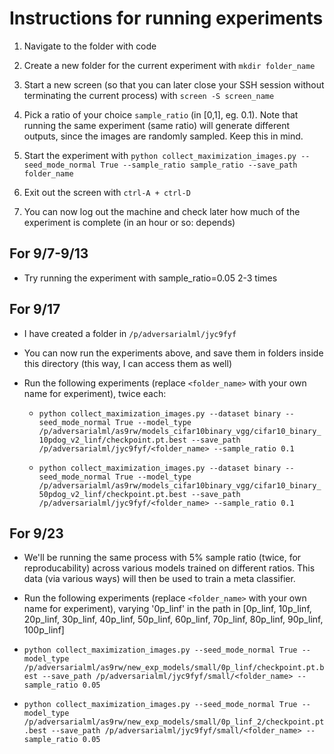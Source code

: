 # Instructions for running experiments


1. Navigate to the folder with code

2. Create a new folder for the current experiment with `mkdir folder_name`

3. Start a new screen (so that you can later close your SSH session without terminating the current process) with `screen -S screen_name`

4. Pick a ratio of your choice `sample_ratio` (in [0,1], eg. 0.1). Note that running the same experiment (same ratio) will generate different outputs, since the images are randomly sampled. Keep this in mind.

5. Start the experiment with `python collect_maximization_images.py --seed_mode_normal True --sample_ratio sample_ratio --save_path folder_name`

6. Exit out the screen with `ctrl-A + ctrl-D`

7. You can now log out the machine and check later how much of the experiment is complete (in an hour or so: depends)



## For 9/7-9/13

- Try running the experiment with sample_ratio=0.05 2-3 times

## For 9/17

- I have created a folder in `/p/adversarialml/jyc9fyf`

- You can now run the experiments above, and save them in folders inside this directory (this way, I can access them as well)

- Run the following experiments (replace `<folder_name>` with your own name for experiment), twice each:

  - `python collect_maximization_images.py --dataset binary --seed_mode_normal True --model_type /p/adversarialml/as9rw/models_cifar10binary_vgg/cifar10_binary_10pdog_v2_linf/checkpoint.pt.best --save_path /p/adversarialml/jyc9fyf/<folder_name> --sample_ratio 0.1`
  
  - `python collect_maximization_images.py --dataset binary --seed_mode_normal True --model_type /p/adversarialml/as9rw/models_cifar10binary_vgg/cifar10_binary_50pdog_v2_linf/checkpoint.pt.best --save_path /p/adversarialml/jyc9fyf/<folder_name> --sample_ratio 0.1`


## For 9/23

- We'll be running the same process with 5% sample ratio (twice, for reproducability) across various models trained on different ratios. This data (via various ways) will then be used to train a meta classifier.

- Run the following experiments (replace `<folder_name>` with your own name for experiment), varying '0p_linf' in the path in [0p_linf, 10p_linf, 20p_linf, 30p_linf, 40p_linf, 50p_linf, 60p_linf, 70p_linf, 80p_linf, 90p_linf, 100p_linf] 

- `python collect_maximization_images.py --seed_mode_normal True --model_type /p/adversarialml/as9rw/new_exp_models/small/0p_linf/checkpoint.pt.best --save_path /p/adversarialml/jyc9fyf/small/<folder_name> --sample_ratio 0.05`

- `python collect_maximization_images.py --seed_mode_normal True --model_type /p/adversarialml/as9rw/new_exp_models/small/0p_linf_2/checkpoint.pt.best --save_path /p/adversarialml/jyc9fyf/small/<folder_name> --sample_ratio 0.05`
